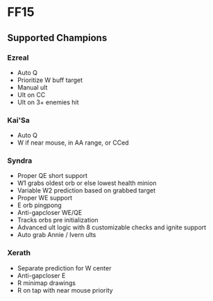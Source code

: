# FF15

## Supported Champions
### Ezreal
* Auto Q
* Prioritize W buff target
* Manual ult
* Ult on CC
* Ult on 3+ enemies hit

### Kai'Sa
* Auto Q
* W if near mouse, in AA range, or CCed

### Syndra
* Proper QE short support
* W1 grabs oldest orb or else lowest health minion
* Variable W2 prediction based on grabbed target
* Proper WE support
* E orb pingpong
* Anti-gapcloser WE/QE
* Tracks orbs pre initialization
* Advanced ult logic with 8 customizable checks and ignite support
* Auto grab Annie / Ivern ults

### Xerath
* Separate prediction for W center
* Anti-gapcloser E
* R minimap drawings
* R on tap with near mouse priority
